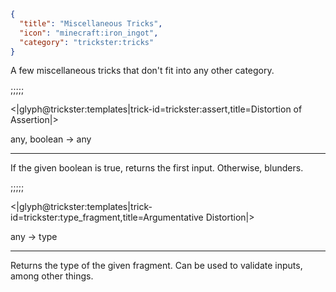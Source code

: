 ```json
{
  "title": "Miscellaneous Tricks",
  "icon": "minecraft:iron_ingot",
  "category": "trickster:tricks"
}
```

A few miscellaneous tricks that don't fit into any other category.

;;;;;

<|glyph@trickster:templates|trick-id=trickster:assert,title=Distortion of Assertion|>

any, boolean -> any

---

If the given boolean is true, returns the first input. Otherwise, blunders.

;;;;;

<|glyph@trickster:templates|trick-id=trickster:type_fragment,title=Argumentative Distortion|>

any -> type

---

Returns the type of the given fragment. Can be used to validate inputs, among other things.
